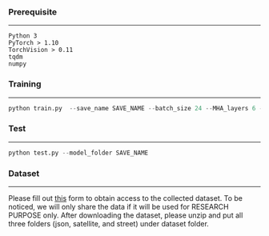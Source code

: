 ### Prerequisite
---
```
Python 3
PyTorch > 1.10
TorchVision > 0.11
tqdm
numpy
```
### Training
---
```python
python train.py  --save_name SAVE_NAME --batch_size 24 --MHA_layers 6 --nHeads 8 --max_masked 6
```

### Test
---
```python
python test.py --model_folder SAVE_NAME
```

### Dataset
---
Please fill out [this](https://forms.gle/fSBJwmt1YgUqUVVh6) form to obtain access to the collected dataset. To be noticed, we will only share the data if it will be used for RESEARCH PURPOSE only. After downloading the dataset, please unzip and put all three folders (json, satellite, and street) under dataset folder.
